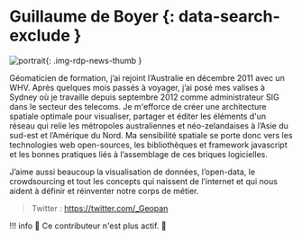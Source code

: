 # Guillaume de Boyer {: data-search-exclude }

![portrait](https://cdn.geotribu.fr/img/internal/contributeurs/gdbo.jpg "portrait"){: .img-rdp-news-thumb }

Géomaticien de formation, j’ai rejoint l’Australie en décembre 2011 avec un WHV. Après quelques mois passés à voyager, j’ai posé mes valises à Sydney où je travaille depuis septembre 2012 comme administrateur SIG dans le secteur des telecoms. Je m'efforce de créer une architecture spatiale optimale pour visualiser, partager et éditer les éléments d'un réseau qui relie les métropoles australiennes et néo-zelandaises à l’Asie du sud-est et l’Amérique du Nord. Ma sensibilité spatiale se porte donc vers les technologies web open-sources, les bibliothèques et framework javascript et les bonnes pratiques liés à l’assemblage de ces briques logicielles.

J’aime aussi beaucoup la visualisation de données, l’open-data, le crowdsourcing et tout les concepts qui naissent de l’internet et qui nous aident à définir et réinventer notre corps de métier.

> Twitter : <https://twitter.com/_Geopan>

!!! info
    :moyai: Ce contributeur n'est plus actif. :wave:
